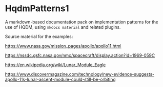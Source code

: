 # HqdmPatterns1

A markdown-based documentation pack on implementation patterns for the use of HQDM, using ```mkdocs material``` and related plugins.

Source material for the examples:

https://www.nasa.gov/mission_pages/apollo/apollo11.html

https://nssdc.gsfc.nasa.gov/nmc/spacecraft/display.action?id=1969-059C

https://en.wikipedia.org/wiki/Lunar_Module_Eagle

https://www.discovermagazine.com/technology/new-evidence-suggests-apollo-11s-lunar-ascent-module-could-still-be-orbiting
